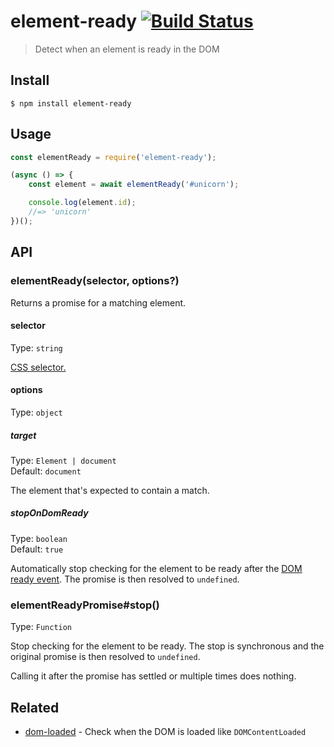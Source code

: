 # element-ready [![Build Status](https://travis-ci.org/sindresorhus/element-ready.svg?branch=master)](https://travis-ci.org/sindresorhus/element-ready)

> Detect when an element is ready in the DOM


## Install

```
$ npm install element-ready
```


## Usage

```js
const elementReady = require('element-ready');

(async () => {
	const element = await elementReady('#unicorn');

	console.log(element.id);
	//=> 'unicorn'
})();
```


## API

### elementReady(selector, options?)

Returns a promise for a matching element.

#### selector

Type: `string`

[CSS selector.](https://developer.mozilla.org/en-US/docs/Web/Guide/CSS/Getting_Started/Selectors)

#### options

Type: `object`

##### target

Type: `Element | document`<br>
Default: `document`

The element that's expected to contain a match.

##### stopOnDomReady

Type: `boolean`<br>
Default: `true`

Automatically stop checking for the element to be ready after the [DOM ready event](https://developer.mozilla.org/en-US/docs/Web/API/Window/DOMContentLoaded_event). The promise is then resolved to `undefined`.

### elementReadyPromise#stop()

Type: `Function`

Stop checking for the element to be ready. The stop is synchronous and the original promise is then resolved to `undefined`.

Calling it after the promise has settled or multiple times does nothing.


## Related

- [dom-loaded](https://github.com/sindresorhus/dom-loaded) - Check when the DOM is loaded like `DOMContentLoaded`
